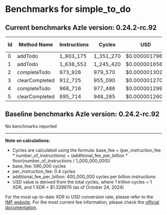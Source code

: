 # Benchmarks for simple_to_do

## Current benchmarks Azle version: 0.24.2-rc.92

| Id  | Method Name    | Instructions | Cycles    | USD           | USD/Million Calls |
| --- | -------------- | ------------ | --------- | ------------- | ----------------- |
| 0   | addTodo        | 1_903_175    | 1_351_270 | $0.0000017967 | $1.79             |
| 1   | addTodo        | 1_638_552    | 1_245_420 | $0.0000016560 | $1.65             |
| 2   | completeTodo   | 973_926      | 979_570   | $0.0000013025 | $1.30             |
| 3   | clearCompleted | 912_725      | 955_090   | $0.0000012700 | $1.26             |
| 4   | completeTodo   | 968_716      | 977_486   | $0.0000012997 | $1.29             |
| 5   | clearCompleted | 895_714      | 948_285   | $0.0000012609 | $1.26             |

## Baseline benchmarks Azle version: 0.24.2-rc.92

No benchmarks reported

---

**Note on calculations:**

-   Cycles are calculated using the formula: base_fee + (per_instruction_fee \* number_of_instructions) + (additional_fee_per_billion \* floor(number_of_instructions / 1_000_000_000))
-   base_fee: 590_000 cycles
-   per_instruction_fee: 0.4 cycles
-   additional_fee_per_billion: 400_000_000 cycles per billion instructions
-   USD value is derived from the total cycles, where 1 trillion cycles = 1 XDR, and 1 XDR = $1.329670 (as of October 24, 2024)

For the most up-to-date XDR to USD conversion rate, please refer to the [IMF website](https://www.imf.org/external/np/fin/data/rms_sdrv.aspx).
For the most current fee information, please check the [official documentation](https://internetcomputer.org/docs/current/developer-docs/gas-cost#execution).
